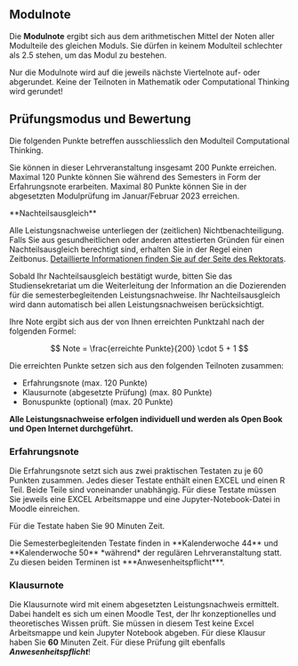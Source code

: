 ## Modulnote

Die **Modulnote** ergibt sich aus dem arithmetischen Mittel der Noten aller Modulteile des gleichen Moduls. Sie dürfen in keinem Modulteil schlechter als 2.5 stehen, um das Modul zu bestehen.

Nur die Modulnote wird auf die jeweils nächste Viertelnote auf- oder abgerundet. Keine der Teilnoten in Mathematik oder Computational Thinking wird gerundet! 

## Prüfungsmodus und Bewertung

Die folgenden Punkte betreffen ausschliesslich den Modulteil Computational Thinking.

Sie können in dieser Lehrveranstaltung insgesamt 200 Punkte erreichen. Maximal 120 Punkte können Sie während des Semesters in Form der Erfahrungsnote erarbeiten. Maximal 80 Punkte können Sie in der abgesetzten Modulprüfung im Januar/Februar 2023 erreichen.

<div class="alert alert-success" markdown="1">
**Nachteilsausgleich** 

Alle  Leistungsnachweise unterliegen der (zeitlichen) Nichtbenachteiligung. Falls Sie aus gesundheitlichen oder anderen attestierten Gründen für einen Nachteilsausgleich berechtigt sind, erhalten Sie in der Regel einen Zeitbonus. [Detaillierte Informationen finden Sie auf der Seite des Rektorats](https://www.zhaw.ch/de/ueber-uns/organisation/rektorat/stabsstelle-diversity/antrag-nachteilsausgleich/).

Sobald Ihr Nachteilsausgleich bestätigt wurde, bitten Sie das Studiensekretariat um die Weiterleitung der Information an die Dozierenden für die semesterbegleitenden Leistungsnachweise. Ihr Nachteilsausgleich wird dann automatisch bei allen Leistungsnachweisen berücksichtigt.
</div> 

Ihre Note ergibt sich aus der von Ihnen erreichten Punktzahl nach der folgenden Formel: 

$$
Note = \frac{erreichte Punkte}{200} \cdot 5 + 1
$$

Die erreichten Punkte setzen sich aus den folgenden Teilnoten zusammen: 

- Erfahrungsnote (max. 120 Punkte)
- Klausurnote (abgesetzte Prüfung) (max. 80 Punkte)
- Bonuspunkte (optional) (max. 20 Punkte)

**Alle Leistungsnachweise erfolgen individuell und werden als Open Book und Open Internet durchgeführt.**

### Erfahrungsnote

Die Erfahrungsnote setzt sich aus zwei praktischen Testaten zu je 60 Punkten zusammen. Jedes dieser Testate enthält einen EXCEL  und einen R Teil. Beide Teile sind voneinander unabhängig. Für diese Testate müssen Sie jeweils eine EXCEL Arbeitsmappe und eine Jupyter-Notebook-Datei in Moodle einreichen. 

Für die Testate haben Sie 90 Minuten Zeit.

<p class="alert alert-warning" markdown="1">
Die Semesterbegleitenden Testate finden in **Kalenderwoche 44** und **Kalenderwoche 50** *während* der regulären Lehrveranstaltung statt. Zu diesen beiden Terminen ist ***Anwesenheitspflicht***.
</p>

### Klausurnote

Die Klausurnote wird mit einem abgesetzten Leistungsnachweis ermittelt. Dabei handelt es sich um einen Moodle Test, der Ihr konzeptionelles und theoretisches Wissen prüft. Sie müssen in diesem Test keine Excel Arbeitsmappe und kein Jupyter Notebook abgeben. Für diese Klausur haben Sie **60** Minuten Zeit. Für diese Prüfung gilt ebenfalls ***Anwesenheitspflicht***!

